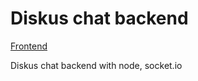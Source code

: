 # Diskus chat backend

[Frontend](https://github.com/tutur17449/diskus-chat-frontend)

Diskus chat backend with node, socket.io
